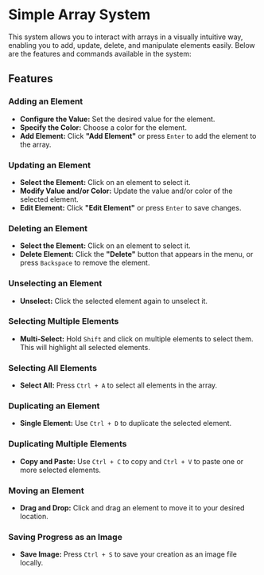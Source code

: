 # Simple Array System

This system allows you to interact with arrays in a visually intuitive way, enabling you to add, update, delete, and manipulate elements easily. Below are the features and commands available in the system:

## Features

### Adding an Element
- **Configure the Value:** Set the desired value for the element.
- **Specify the Color:** Choose a color for the element.
- **Add Element:** Click **"Add Element"** or press `Enter` to add the element to the array.

### Updating an Element
- **Select the Element:** Click on an element to select it.
- **Modify Value and/or Color:** Update the value and/or color of the selected element.
- **Edit Element:** Click **"Edit Element"** or press `Enter` to save changes.

### Deleting an Element
- **Select the Element:** Click on an element to select it.
- **Delete Element:** Click the **"Delete"** button that appears in the menu, or press `Backspace` to remove the element.

### Unselecting an Element
- **Unselect:** Click the selected element again to unselect it.

### Selecting Multiple Elements
- **Multi-Select:** Hold `Shift` and click on multiple elements to select them. This will highlight all selected elements.

### Selecting All Elements
- **Select All:** Press `Ctrl + A` to select all elements in the array.

### Duplicating an Element
- **Single Element:** Use `Ctrl + D` to duplicate the selected element.

### Duplicating Multiple Elements
- **Copy and Paste:** Use `Ctrl + C` to copy and `Ctrl + V` to paste one or more selected elements.

### Moving an Element
- **Drag and Drop:** Click and drag an element to move it to your desired location.

### Saving Progress as an Image
- **Save Image:** Press `Ctrl + S` to save your creation as an image file locally.
